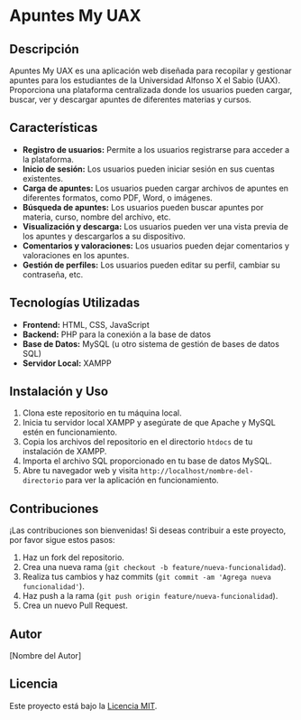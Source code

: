 # Apuntes My UAX

## Descripción
Apuntes My UAX es una aplicación web diseñada para recopilar y gestionar apuntes para los estudiantes de la Universidad Alfonso X el Sabio (UAX). Proporciona una plataforma centralizada donde los usuarios pueden cargar, buscar, ver y descargar apuntes de diferentes materias y cursos.

## Características
- **Registro de usuarios:** Permite a los usuarios registrarse para acceder a la plataforma.
- **Inicio de sesión:** Los usuarios pueden iniciar sesión en sus cuentas existentes.
- **Carga de apuntes:** Los usuarios pueden cargar archivos de apuntes en diferentes formatos, como PDF, Word, o imágenes.
- **Búsqueda de apuntes:** Los usuarios pueden buscar apuntes por materia, curso, nombre del archivo, etc.
- **Visualización y descarga:** Los usuarios pueden ver una vista previa de los apuntes y descargarlos a su dispositivo.
- **Comentarios y valoraciones:** Los usuarios pueden dejar comentarios y valoraciones en los apuntes.
- **Gestión de perfiles:** Los usuarios pueden editar su perfil, cambiar su contraseña, etc.

## Tecnologías Utilizadas
- **Frontend:** HTML, CSS, JavaScript
- **Backend:** PHP para la conexión a la base de datos
- **Base de Datos:** MySQL (u otro sistema de gestión de bases de datos SQL)
- **Servidor Local:** XAMPP

## Instalación y Uso
1. Clona este repositorio en tu máquina local.
2. Inicia tu servidor local XAMPP y asegúrate de que Apache y MySQL estén en funcionamiento.
3. Copia los archivos del repositorio en el directorio `htdocs` de tu instalación de XAMPP.
4. Importa el archivo SQL proporcionado en tu base de datos MySQL.
5. Abre tu navegador web y visita `http://localhost/nombre-del-directorio` para ver la aplicación en funcionamiento.

## Contribuciones
¡Las contribuciones son bienvenidas! Si deseas contribuir a este proyecto, por favor sigue estos pasos:
1. Haz un fork del repositorio.
2. Crea una nueva rama (`git checkout -b feature/nueva-funcionalidad`).
3. Realiza tus cambios y haz commits (`git commit -am 'Agrega nueva funcionalidad'`).
4. Haz push a la rama (`git push origin feature/nueva-funcionalidad`).
5. Crea un nuevo Pull Request.

## Autor
[Nombre del Autor]

## Licencia
Este proyecto está bajo la [Licencia MIT](LICENSE).
